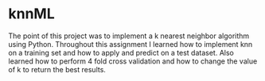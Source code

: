 # knnML
The point of this project was to implement a k nearest neighbor algorithm using Python. Throughout this assignment I learned how to implement knn on a training set and how to apply and predict on a test dataset. Also learned how to perform 4 fold cross validation and how to change the value of k to return the best results.
